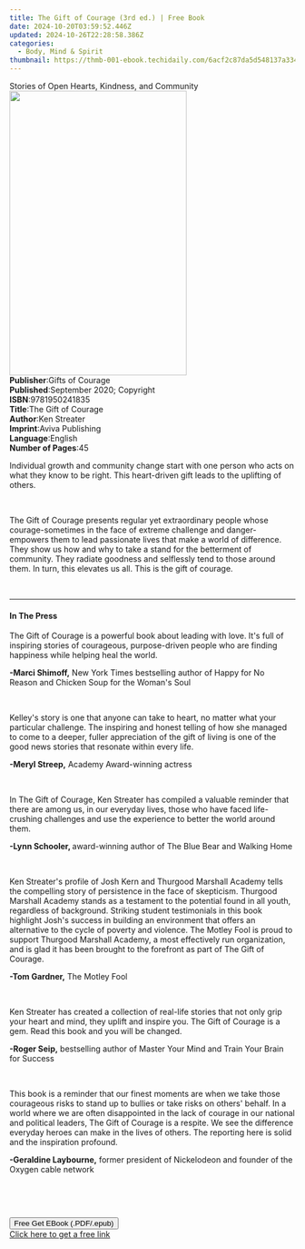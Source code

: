 ```yaml
---
title: The Gift of Courage (3rd ed.) | Free Book
date: 2024-10-20T03:59:52.446Z
updated: 2024-10-26T22:28:58.386Z
categories:
  - Body, Mind & Spirit
thumbnail: https://thmb-001-ebook.techidaily.com/6acf2c87da5d548137a3349afa278ecfff1d045056ace14a4992cbb3755aca40.jpg
---
```

<main id="book-container">
  <div class="flex flex-col">
    <div class="book-brief flex-1 py-6 px-4 sm:p-6 md:py-10 md:px-8">
      <!-- brief-->
      <div class="book-brief-main">
        Stories of Open Hearts, Kindness, and Community
      </div>
    </div>
    <div
      class="book-meta-info flex-1 grid gap-4 col-start-1 col-end-3 row-start-1 sm:mb-6 sm:grid-cols-4 lg:gap-6 lg:col-start-2 lg:row-end-6 lg:row-span-6 lg:mb-0"
    >
      <div
        class="book-meta-info-left place-content-center mt-4 p-4 text-sm leading-6 col-start-2 col-span-2 dark:text-slate-400"
      >
        <img
          class="w-full h-500 object-cover rounded-lg sm:h-255 sm:col-span-2 lg:col-span-full"
          src="https://img-001-ebook.techidaily.com/c605701d29ebc7d26d83dbad00978207eaf4c26357a36b861e60a8b8af7daa22.jpg"
          alt=""
          width="312"
          height="500"
        />
      </div>
      <div
        class="book-meta-info-right mt-2 col-start-1 row-start-2 col-span-3 self-center"
      >
        <!-- meta data  -->
        <div class="flex flex-col px-4 md:px-8">
          <div class="flex-1">
            <strong>Publisher</strong>:<span class="px-2"
              >Gifts of Courage</span
            >
          </div>
          <div class="flex-1">
            <strong>Published</strong>:<span class="px-2"
              >September 2020; Copyright</span
            >
          </div>
          <div class="flex-1">
            <strong>ISBN</strong>:<span class="px-2">9781950241835</span>
          </div>
          <div class="flex-1">
            <strong>Title</strong>:<span class="px-2">The Gift of Courage</span>
          </div>
          <div class="flex-1">
            <strong>Author</strong>:<span class="px-2">Ken Streater</span>
          </div>
          <div class="flex-1">
            <strong>Imprint</strong>:<span class="px-2">Aviva Publishing</span>
          </div>
          <div class="flex-1">
            <strong>Language</strong>:<span class="px-2">English</span>
          </div>
          <div class="flex-1">
            <strong>Number of Pages</strong>:<span class="px-2">45</span>
          </div>
        </div>
      </div>
    </div>
    <div class="book-description flex-1 py-6 px-4 sm:p-6 md:py-10 md:px-8">
      <div class="book-description-main">
        <div accordion-content="" id="description">
          <p class="ql-align-justify">
            Individual growth and community change start with one person who
            acts on what they know to be right. This heart-driven gift leads to
            the uplifting of others.
          </p>
          <p class="ql-align-justify"><br /></p>
          <p class="ql-align-justify">
            The Gift of Courage presents regular yet extraordinary people whose
            courage-sometimes in the face of extreme challenge and
            danger-empowers them to lead passionate lives that make a world of
            difference. They show us how and why to take a stand for the
            betterment of community. They radiate goodness and selflessly tend
            to those around them. In turn, this elevates us all. This is the
            gift of courage.
          </p>
          <p><br /></p>
        </div>
      </div>
    </div>
    <div class="book-excerpts flex-1 py-6 px-4 sm:p-6 md:py-10 md:px-8">
      <!-- excerpts-->
      <div class="book-excerpts-main">
        <hr />
        <h4 class="placeholder placeholder-heading">
          <span>In The Press</span>
        </h4>
        <p></p>
        <p class="ql-align-justify">
          The Gift of Courage is a powerful book about leading with love. It's
          full of inspiring stories of courageous, purpose-driven people who are
          finding happiness while helping heal the world.&nbsp;
        </p>
        <p class="ql-align-justify">
          <strong>-Marci Shimoff,</strong>&nbsp;New York Times&nbsp;bestselling
          author of&nbsp;Happy for No Reason&nbsp;and&nbsp;Chicken Soup for the
          Woman's Soul&nbsp;&nbsp;&nbsp;
        </p>
        <p class="ql-align-justify"><br /></p>
        <p class="ql-align-justify">
          Kelley's story is one that anyone can take to heart, no matter what
          your particular challenge. The inspiring and honest telling of how she
          managed to come to a deeper, fuller appreciation of the gift of living
          is one of the good news stories that resonate within every life.&nbsp;
        </p>
        <p class="ql-align-justify">
          <strong>-Meryl Streep,</strong> Academy Award-winning actress
        </p>
        <p class="ql-align-right"><br /></p>
        <p class="ql-align-justify">
          In The Gift of Courage, Ken Streater has compiled a valuable reminder
          that there are among us, in our everyday lives, those who have faced
          life-crushing challenges and use the experience to better the world
          around them.
        </p>
        <p class="ql-align-justify">
          <strong>-Lynn Schooler, </strong>award-winning author of The Blue Bear
          and Walking Home
        </p>
        <p class="ql-align-justify"><br /></p>
        <p class="ql-align-justify">
          Ken Streater's profile of Josh Kern and Thurgood Marshall Academy
          tells the compelling story of persistence in the face of skepticism.
          Thurgood Marshall Academy stands as a testament to the potential found
          in all youth, regardless of background. Striking student testimonials
          in this book highlight Josh's success in building an environment that
          offers an alternative to the cycle of poverty and violence. The Motley
          Fool is proud to support Thurgood Marshall Academy, a most effectively
          run organization, and is glad it has been brought to the forefront as
          part of The Gift of Courage.
        </p>
        <p class="ql-align-justify">
          <strong>-Tom Gardner,</strong> The Motley Fool
        </p>
        <p class="ql-align-right"><br /></p>
        <p class="ql-align-justify">
          Ken Streater has created a collection of real-life stories that not
          only grip your heart and mind, they uplift and inspire you. The Gift
          of Courage is a gem. Read this book and you will be changed.
        </p>
        <p class="ql-align-justify">
          <strong>-Roger Seip,</strong>&nbsp;bestselling author of Master Your
          Mind and&nbsp;Train Your Brain for Success
        </p>
        <p class="ql-align-justify"><br /></p>
        <p class="ql-align-justify">
          This book is a reminder that our finest moments are when we take those
          courageous risks to stand up to bullies or take risks on others'
          behalf. In a world where we are often disappointed in the lack of
          courage in our national and political leaders, The Gift of Courage is
          a respite. We see the difference everyday heroes can make in the lives
          of others. The reporting here is solid and the inspiration
          profound.&nbsp;
        </p>
        <p class="ql-align-justify">
          <strong>-Geraldine Laybourne,</strong> former president of Nickelodeon
          and founder of the Oxygen cable network
        </p>
        <p><br /></p>
        <p><br /></p>
        <p></p>
      </div>
    </div>
    <div
      class="book-about-author flex-1 py-6 px-4 sm:p-6 md:py-10 md:px-8"
    ></div>
    <div class="book-free-get flex-1 py-6 px-4 sm:p-6 md:py-10 md:px-8">
      <button
        id="btn-free-get"
        class="bg-blue-500 hover:bg-blue-700 text-white font-bold py-2 px-4 rounded"
      >
        Free Get EBook (.PDF/.epub)
      </button>
      <div id="countdown-display" class="px-2 text-lg mt-2"></div>
      <a
        id="free-link"
        class="hidden bg-blue-500 hover:bg-blue-700 text-white font-bold py-2 px-4 rounded"
        href="https://www.ebooks.com/en-us/book/210127143/the-gift-of-courage/ken-streater/"
        target="_blank"
        >Click here to get a free link</a
      >
    </div>
    <script>
      let countdownTime = 0;
      let countdownInterval = null;
      document
        .getElementById('btn-free-get')
        .addEventListener('click', startCountdown);
      function startCountdown() {
        countdownTime = new Date().getTime() + 60000 * 3;
        countdownInterval = setInterval(updateCountdown, 1000);
        document.getElementById('btn-free-get').disabled = true;
        document
          .getElementById('btn-free-get')
          .classList.add('bg-gray-500', 'cursor-not-allowed');
      }
      function updateCountdown() {
        let currentTime = new Date().getTime();
        let timeLeft = countdownTime - currentTime;
        let secondsLeft = Math.floor(timeLeft / 1000);
        document.getElementById('countdown-display').innerHTML =
          `Remaining time: ${secondsLeft} seconds.`;
        if (secondsLeft <= 0) {
          clearInterval(countdownInterval);
          document.getElementById('btn-free-get').classList.add('hidden');
          document.getElementById('free-link').classList.remove('hidden');
          document.getElementById('countdown-display').innerHTML = '';
        }
      }
    </script>
  </div>
</main>

<ins class="adsbygoogle"
      style="display:block"
      data-ad-client="ca-pub-7571918770474297"
      data-ad-slot="8358498916"
      data-ad-format="auto"
      data-full-width-responsive="true"></ins>
    